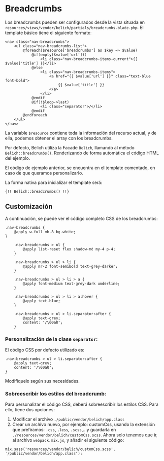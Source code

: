 # Breadcrumbs

Los breadcrumbs pueden ser configurados desde la vista situada en `resources/views/vendor/belich/partials/breadcrumbs.blade.php`. El template básico tiene el siguiente formato:

~~~
<nav class="nav-breadcrumbs">
    <ul class="nav-breadcrumbs-list">
        @foreach($resource['breadcrumbs'] as $key => $value)
            @if(empty($value['url']))
                <li class="nav-breadcrumbs-items-current">{{ $value['title'] }}</li>
            @else
                <li class="nav-breadcrumbs-items">
                    <a href="{{ $value['url'] }}" class="text-blue font-bold">
                        {{ $value['title'] }}
                    </a>
                </li>
            @endif
            @if(!$loop->last)
                <li class="separator">/</li>
            @endif
        @endforeach
    </ul>
</nav>
~~~

La variable `$resource` contiene toda la información del recurso actual, y de ella, podemos obtener el array con los breadcrumbs.

Por defecto, Belich utiliza la Facade `Belich`, llamando al método `Belich::breadcrumbs()`. Renderizando de forma automática el código HTML del ejemplo.

El código de ejemplo anterior, se encuentra en el template comentado, en caso de que queramos personalizarlo.

La forma nativa para inicializar el template será:

~~~
{!! Belich::breadcrumbs() !!}
~~~

## Customización

A continuación, se puede ver el código completo CSS de los breadcrumbs:

~~~
.nav-breadcrumbs {
    @apply w-full mb-8 bg-white;
}

    .nav-breadcrumbs > ul {
        @apply list-reset flex shadow-md my-4 p-4;
    }

    .nav-breadcrumbs > ul > li {
        @apply mr-2 font-semibold text-grey-darker;
    }

    .nav-breadcrumbs > ul > li > a {
        @apply font-medium text-grey-dark underline;
    }

    .nav-breadcrumbs > ul > li > a:hover {
        @apply text-blue;
    }

    .nav-breadcrumbs > ul > li.separator:after {
        @apply text-grey;
        content: '/\00a0';
    }
~~~


### Personalización de la clase `separator`:

El código CSS por defecto utilizado es:

~~~
.nav-breadcrumbs > ul > li.separator:after {
    @apply text-grey;
    content: '/\00a0';
}
~~~


Modifíquelo según sus necesidades.


### Sobreescribir los estilos del breadcrumb:

Para personalizar el código CSS, deberá sobreescribir los estilos CSS. Para ello, tiene dos opciones:

1. Modificar el archivo `./public/vendor/belich/app.class`
2. Crear un archivo nuevo, por ejemplo: customCss, usando la extensión que prefiramos: `.css`, `.less`, `.scss`,...y guardarla en `./resources/vendor/belich/customCss.scss`. Ahora solo tenemos que ir, al archivo `webpack.mix.js`, y añadir el siguiente código:

~~~
mix.sass('resources/vendor/belich/customCss.scss', '/public/vendor/belich/app.class');
~~~

